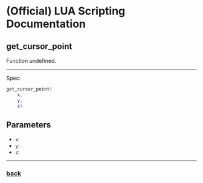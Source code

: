 
# (Official) LUA Scripting Documentation

## get_cursor_point

Function undefined.

___

Spec:

```lua
get_cursor_point(
	x,
	y,
	z)
```

## Parameters

- `x`: 
- `y`: 
- `z`: 

___

### [back](../getters)
